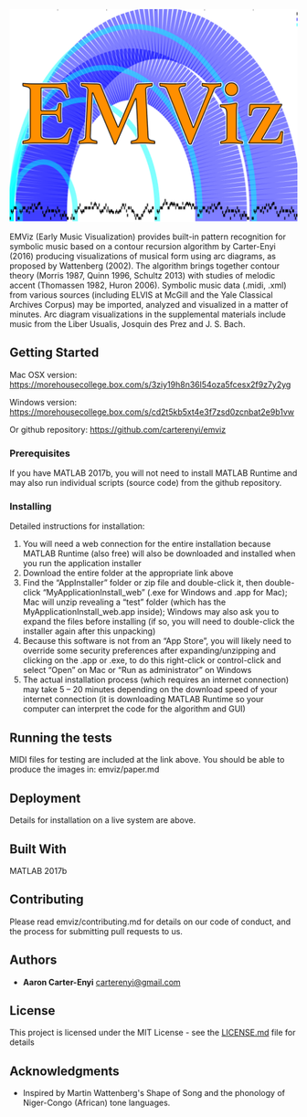 ![Example EMVizLogo.png](EMVizLogo.png)

EMViz (Early Music Visualization) provides built-in pattern recognition for symbolic music based on a contour recursion algorithm by Carter-Enyi (2016) producing visualizations of musical form using arc diagrams, as proposed by Wattenberg (2002). The algorithm brings together contour theory (Morris 1987, Quinn 1996, Schultz 2013) with studies of melodic
accent (Thomassen 1982, Huron 2006). Symbolic music data (.midi, .xml) from various sources (including ELVIS at McGill and the Yale Classical Archives Corpus) may be imported, analyzed and visualized in a matter of minutes. Arc diagram visualizations in the supplemental materials include music from the Liber Usualis, Josquin des Prez and J. S. Bach.

## Getting Started

Mac OSX version:
https://morehousecollege.box.com/s/3ziy19h8n36l54oza5fcesx2f9z7y2yg

Windows version:
https://morehousecollege.box.com/s/cd2t5kb5xt4e3f7zsd0zcnbat2e9b1vw

Or github repository:
https://github.com/carterenyi/emviz

### Prerequisites

If you have MATLAB 2017b, you will not need to install MATLAB Runtime and may also run individual scripts (source code) from the github repository.

### Installing

Detailed instructions for installation:
1. You will need a web connection for the entire installation because MATLAB Runtime
(also free) will also be downloaded and installed when you run the application installer
2. Download the entire folder at the appropriate link above
3. Find the “AppInstaller” folder or zip file and double-click it, then double-click
“MyApplicationInstall_web” (.exe for Windows and .app for Mac); Mac will unzip
revealing a “test” folder (which has the MyApplicationInstall_web.app inside); Windows
may also ask you to expand the files before installing (if so, you will need to double-click
the installer again after this unpacking)
4. Because this software is not from an “App Store”, you will likely need to override
some security preferences after expanding/unzipping and clicking on the .app or .exe, to
do this right-click or control-click and select “Open” on Mac or “Run as administrator”
on Windows
5. The actual installation process (which requires an internet connection) may take 5 – 20
minutes depending on the download speed of your internet connection (it is downloading
MATLAB Runtime so your computer can interpret the code for the algorithm and GUI)

## Running the tests

MIDI files for testing are included at the link above. You should be able to produce the images in:
emviz/paper.md

## Deployment

Details for installation on a live system are above.

## Built With

MATLAB 2017b

## Contributing

Please read emviz/contributing.md for details on our code of conduct, and the process for submitting pull requests to us.

## Authors

* **Aaron Carter-Enyi** <carterenyi@gmail.com>

## License

This project is licensed under the MIT License - see the [LICENSE.md](emviz/license.md) file for details

## Acknowledgments

* Inspired by Martin Wattenberg's Shape of Song and the phonology of Niger-Congo (African) tone languages.
